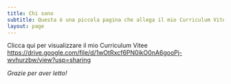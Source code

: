 ```yaml
---
title: Chi sono
subtitle: Questa è una piccola pagina che allega il mio Curriculum Vitee.
layout: page
---
```

Clicca qui per visualizzare il mio Curriculum Vitee
https://drive.google.com/file/d/1wOtRxcf6PN0ikO0nA6gooPj-wvhurzbw/view?usp=sharing

*Grazie per aver letto!*
